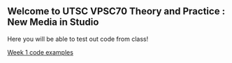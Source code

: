 ## Welcome to UTSC VPSC70 Theory and Practice : New Media in Studio 

Here you will be able to test out code from class!


[Week 1 code examples](/utscnewmedia/week1/index.html)
